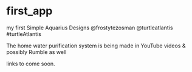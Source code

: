 first_app
=========

my first
Simple Aquarius Designs 
@frostytezosman
@turtleatlantis
#turtleAtlantis

The home water purification system is being made in YouTube videos 
& possibly Rumble as well 

links to come soon.
